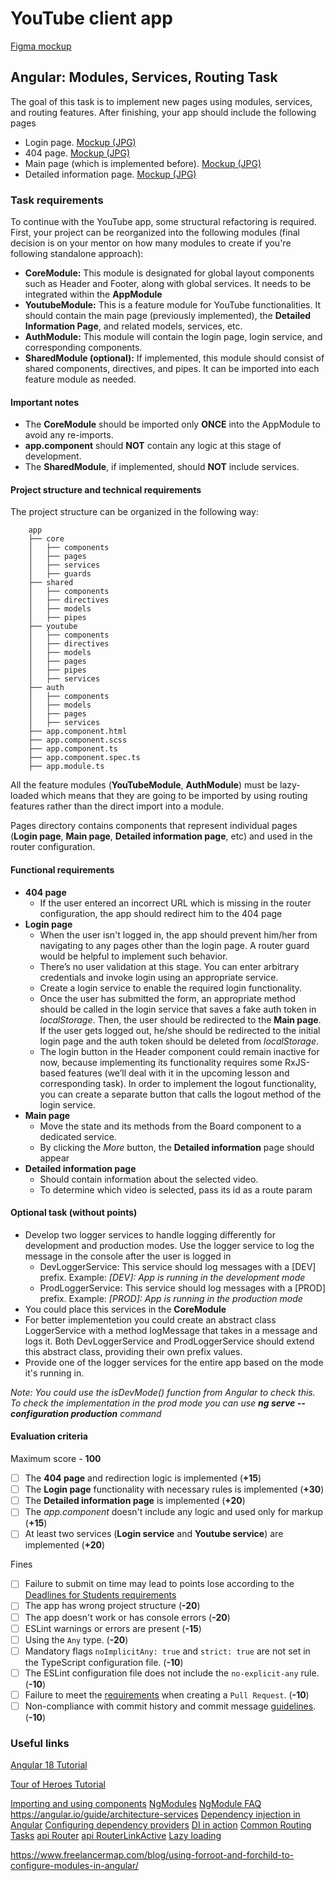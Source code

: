 # YouTube client app

[Figma mockup](https://www.figma.com/file/tS3Zqk138yXUmRxSWKDv4r/YouTube-client?node-id=0%3A1)

## Angular: Modules, Services, Routing Task

The goal of this task is to implement new pages using modules, services, and routing features. After finishing, your app should include the following pages

- Login page. [Mockup (JPG)](https://github.com/rolling-scopes-school/tasks/blob/master/tasks/angular/login.jpg)
- 404 page. [Mockup (JPG)](https://github.com/rolling-scopes-school/tasks/blob/master/tasks/angular/404.jpg)
- Main page (which is implemented before). [Mockup (JPG)](https://github.com/rolling-scopes-school/tasks/blob/master/tasks/angular/main.jpg)
- Detailed information page. [Mockup (JPG)](https://github.com/rolling-scopes-school/tasks/blob/master/tasks/angular/details-page.jpg)

### Task requirements

To continue with the YouTube app, some structural refactoring is required.
First, your project can be reorganized into the following modules (final decision is on your mentor on how many modules to create if you're following standalone approach):

- **CoreModule:** This module is designated for global layout components such as Header and Footer, along with global services. It needs to be integrated within the **AppModule**
- **YoutubeModule:** This is a feature module for YouTube functionalities. It should contain the main page (previously implemented), the **Detailed Information Page**, and related models, services, etc.
- **AuthModule:** This module will contain the login page, login service, and corresponding components.
- **SharedModule (optional):** If implemented, this module should consist of shared components, directives, and pipes. It can be imported into each feature module as needed.

#### Important notes

- The **CoreModule** should be imported only **ONCE** into the AppModule to avoid any re-imports.
- **app.component** should **NOT** contain any logic at this stage of development.
- The **SharedModule**, if implemented, should **NOT** include services.

#### Project structure and technical requirements

The project structure can be organized in the following way:

```
    app
    ├── core
    │   ├── components
    │   ├── pages
    │   ├── services
    │   ├── guards
    ├── shared
    │   ├── components
    │   ├── directives
    │   ├── models
    │   ├── pipes
    ├── youtube
    │   ├── components
    │   ├── directives
    │   ├── models
    │   ├── pages
    │   ├── pipes
    │   ├── services
    ├── auth
    │   ├── components
    │   ├── models
    │   ├── pages
    │   ├── services
    ├── app.component.html
    ├── app.component.scss
    ├── app.component.ts
    ├── app.component.spec.ts
    ├── app.module.ts
```

All the feature modules (**YouTubeModule**, **AuthModule**) must be lazy-loaded which means that they are going to be imported by using routing features rather than the direct import into a module.

Pages directory contains components that represent individual pages (**Login page**, **Main page**, **Detailed information page**, etc) and used in the router configuration.

#### Functional requirements

- **404 page**
  - If the user entered an incorrect URL which is missing in the router configuration, the app should redirect him to the 404 page
- **Login page**
  - When the user isn't logged in, the app should prevent him/her from navigating to any pages other than the login page. A router guard would be helpful to implement such behavior.
  - There’s no user validation at this stage. You can enter arbitrary credentials and invoke login using an appropriate service.
  - Create a login service to enable the required login functionality.
  - Once the user has submitted the form, an appropriate method should be called in the login service that saves a fake auth token in _localStorage_. Then, the user should be redirected to the **Main page**. If the user gets logged out, he/she should be redirected to the initial login page and the auth token should be deleted from _localStorage_.
  - The login button in the Header component could remain inactive for now, because implementing its functionality requires some RxJS-based features (we’ll deal with it in the upcoming lesson and corresponding task). In order to implement the logout functionality, you can create a separate button that calls the logout method of the login service.
- **Main page**
  - Move the state and its methods from the Board component to a dedicated service.
  - By clicking the _More_ button, the **Detailed information** page should appear
- **Detailed information page**
  - Should contain information about the selected video.
  - To determine which video is selected, pass its id as a route param

#### Optional task (without points)

- Develop two logger services to handle logging differently for development and production modes. Use the logger service to log the message in the console after the user is logged in
  - DevLoggerService: This service should log messages with a [DEV] prefix. Example: _[DEV]: App is running in the development mode_
  - ProdLoggerService: This service should log messages with a [PROD] prefix. Example: _[PROD]: App is running in the production mode_
- You could place this services in the **CoreModule**
- For better implementetion you could create an abstract class LoggerService with a method logMessage that takes in a message and logs it. Both DevLoggerService and ProdLoggerService should extend this abstract class, providing their own prefix values.
- Provide one of the logger services for the entire app based on the mode it's running in.

_Note: You could use the isDevMode() function from Angular to check this. To check the implementation in the prod mode you can use **ng serve --configuration production** command_

#### Evaluation criteria

Maximum score - **100**

- [ ] The **404 page** and redirection logic is implemented (**+15**)
- [ ] The **Login page** functionality with necessary rules is implemented (**+30**)
- [ ] The **Detailed information page** is implemented (**+20**)
- [ ] The _app.component_ doesn't include any logic and used only for markup (**+15**)
- [ ] At least two services (**Login service** and **Youtube service**) are implemented (**+20**)

Fines

- [ ] Failure to submit on time may lead to points lose according to the [Deadlines for Students requirements](https://docs.app.rs.school/#/platform/pull-request-review-process?id=deadlines-for-students)
- [ ] The app has wrong project structure (**-20**)
- [ ] The app doesn't work or has console errors (**-20**)
- [ ] ESLint warnings or errors are present (**-15**)
- [ ] Using the `Any` type. (**-20**)
- [ ] Mandatory flags `noImplicitAny: true` and `strict: true` are not set in the TypeScript configuration file. (**-10**)
- [ ] The ESLint configuration file does not include the `no-explicit-any` rule. (**-10**)
- [ ] Failure to meet the [requirements](https://rs.school/docs/en/pull-request-review-process#pull-request-requirements-pr) when creating a `Pull Request`. (**-10**)
- [ ] Non-compliance with commit history and commit message [guidelines](https://rs.school/docs/en/git-convention#commit-requirements). (**-10**)

### Useful links

[Angular 18 Tutorial](https://angular.dev/tutorials/learn-angular)

[Tour of Heroes Tutorial](https://angular.io/tutorial/tour-of-heroes/toh-pt4)

[Importing and using components](https://angular.dev/guide/components/importing)
[NgModules](https://angular.dev/guide/ngmodules)
[NgModule FAQ](https://angular.dev/guide/ngmodules/faq)
https://angular.io/guide/architecture-services
[Dependency injection in Angular](https://angular.dev/guide/di)
[Configuring dependency providers](https://angular.dev/guide/di/dependency-injection-providers)
[DI in action](https://angular.dev/guide/di/di-in-action)
[Common Routing Tasks](https://angular.dev/guide/routing/common-router-tasks)
[api Router](https://angular.dev/api#router)
[api RouterLinkActive](https://angular.dev/api/router/RouterLinkActive)
[Lazy loading](https://angular.dev/guide/ngmodules/lazy-loading)

https://www.freelancermap.com/blog/using-forroot-and-forchild-to-configure-modules-in-angular/
